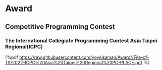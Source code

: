 # Award

## Competitive Programming Contest
### The International Collegiate Programming Contest Asia Taipei Regional(ICPC)
{%pdf https://raw.githubusercontent.com/yoyoisaman/Award//File-of-TA/2022-ICPC%20Asia%20Taipei%20Regional%20PC-PLACE.pdf %}
